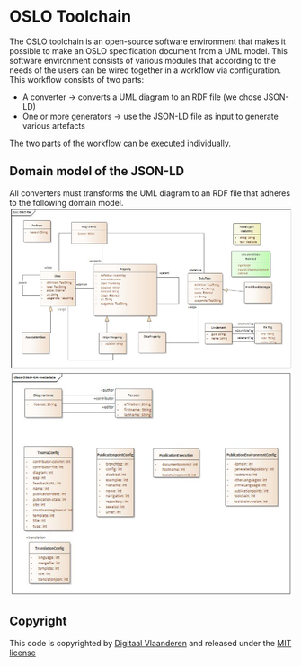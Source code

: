 # OSLO Toolchain

The OSLO toolchain is an open-source software environment that makes it possible to make an OSLO specification document from a UML model.
This software environment consists of various modules that according to the needs of the users can be wired together in a workflow via configuration.
This workflow consists of two parts:
- A converter → converts a UML diagram to an RDF file (we chose JSON-LD)
- One or more generators → use the JSON-LD file as input to generate various artefacts

The two parts of the workflow can be executed individually.

## Domain model of the JSON-LD

All converters must transforms the UML diagram to an RDF file that adheres to the following domain model.
![Data model part 1\label{part 1}](documentation/oslo-toolchain-data-model-1.png) 
![Data model part 2](documentation/oslo-toolchain-data-model-2.png)

## Copyright

This code is copyrighted by [Digitaal Vlaanderen](https://www.vlaanderen.be/digitaal-vlaanderen) and released under the [MIT license](./LICENSE)
